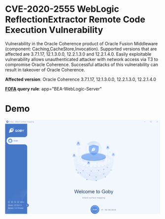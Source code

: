 # CVE-2020-2555 WebLogic ReflectionExtractor Remote Code Execution Vulnerability

Vulnerability in the Oracle Coherence product of Oracle Fusion Middleware (component: Caching,CacheStore,Invocation). Supported versions that are affected are 3.7.1.17, 12.1.3.0.0, 12.2.1.3.0 and 12.2.1.4.0. Easily exploitable vulnerability allows unauthenticated attacker with network access via T3 to compromise Oracle Coherence. Successful attacks of this vulnerability can result in takeover of Oracle Coherence.

**Affected version**: Oracle Coherence 3.7.1.17, 12.1.3.0.0, 12.2.1.3.0, 12.2.1.4.0

**[FOFA](https://fofa.so/result?qbase64=YXBwPSJCRUEtV2ViTG9naWMtU2VydmVyIg%3D%3D) query rule**: app="BEA-WebLogic-Server"

# Demo

![](CVE-2020-2555.gif)